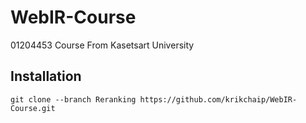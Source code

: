 # WebIR-Course
01204453 Course From Kasetsart University

## Installation
    git clone --branch Reranking https://github.com/krikchaip/WebIR-Course.git